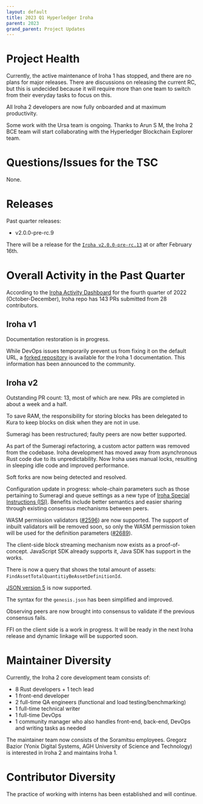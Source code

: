 ```yaml
---
layout: default
title: 2023 Q1 Hyperledger Iroha
parent: 2023
grand_parent: Project Updates
---
```


# Project Health

Currently, the active maintenance of Iroha 1 has stopped, and there are no plans for major releases. There are discussions on releasing the current RC, but this is undecided because it will require more than one team to switch from their everyday tasks to focus on this.
 
All Iroha 2 developers are now fully onboarded and at maximum productivity.

Some work with the Ursa team is ongoing. Thanks to Arun S M, the Iroha 2 BCE team will start collaborating with the Hyperledger Blockchain Explorer team.

# Questions/Issues for the TSC

None.

# Releases

Past quarter releases:

* v2.0.0-pre-rc.9

There will be a release for the [`Iroha v2.0.0-pre-rc.13`](https://github.com/hyperledger/iroha/pull/3134) at or after February 16th.

# Overall Activity in the Past Quarter

According to the [Iroha Activity Dashboard](https://insights.lfx.linuxfoundation.org/projects/hyperledger%2Firoha/dashboard;subTab=technical?time=%7B%22from%22:%222022-10-01T07:00:00.000Z%22,%22type%22:%22absolute%22,%22to%22:%222022-12-31T07:00:00.000Z%22%7D) for the fourth quarter of 2022 (October-December), Iroha repo has 143 PRs submitted from 28 contributors.

## Iroha v1

Documentation restoration is in progress.

While DevOps issues temporarily prevent us from fixing it on the default URL, a [forked repository](https://iroha-1-fork.readthedocs.io/en/latest/) is available for the Iroha 1 documentation. This information has been announced to the community.

## Iroha v2

Outstanding PR count: 13, most of which are new. PRs are completed in about a week and a half.

To save RAM, the responsibility for storing blocks has been delegated to Kura to keep blocks on disk when they are not in use.

Sumeragi has been restructured; faulty peers are now better supported.

As part of the Sumeragi refactoring, a custom actor pattern was removed from the codebase. Iroha development has moved away from asynchronous Rust code due to its unpredictability. Now Iroha uses manual locks, resulting in sleeping idle code and improved performance.

Soft forks are now being detected and resolved.

Configuration update in progress: whole-chain parameters such as those pertaining to Sumeragi and queue settings as a new type of [Iroha Special Instructions (ISI)](https://hyperledger.github.io/iroha-2-docs/guide/blockchain/instructions.html). Benefits include better semantics and easier sharing through existing consensus mechanisms between peers.

WASM permission validators ([#2596](https://github.com/hyperledger/iroha/issues/2596)) are now supported. The support of inbuilt validators will be removed soon, so only the WASM permission token will be used for the definition parameters ([#2689](https://github.com/hyperledger/iroha/issues/2689)).

The client-side block streaming mechanism now exists as a proof-of-concept. JavaScript SDK already supports it, Java SDK has support in the works.

There is now a query that shows the total amount of assets: `FindAssetTotalQuantitiyBeAssetDefinitionId`.

[JSON version 5](https://json5.org/) is now supported.

The syntax for the `genesis.json` has been simplified and improved.

Observing peers are now brought into consensus to validate if the previous consensus fails.

FFI on the client side is a work in progress. It will be ready in the next Iroha release and dynamic linkage will be supported soon.

# Maintainer Diversity

Currently, the Iroha 2 core development team consists of:

* 8 Rust developers + 1 tech lead
* 1 front-end developer
* 2 full-time QA engineers (functional and load testing/benchmarking)
* 1 full-time technical writer
* 1 full-time DevOps
* 1 community manager who also handles front-end, back-end, DevOps and writing tasks as needed

The maintainer team now consists of the Soramitsu employees. Gregorz Bazior (Yonix Digital Systems, AGH University of Science and Technology) is interested in Iroha 2 and maintains Iroha 1.

# Contributor Diversity

The practice of working with interns has been established and will continue.
